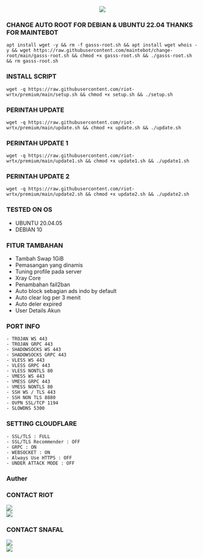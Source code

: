 <p align="center">
  <img src="https://readme-typing-svg.demolab.com?font=Capriola&size=40&duration=4000&pause=450&color=F70069&background=FFFFAA00&center=true&random=false&width=600&height=100&lines=RIOT VPN AUTOSCRIPT !;Explore the world of features!" /></p>
  
### CHANGE AUTO ROOT FOR DEBIAN & UBUNTU 22.04 THANKS FOR MAINTEBOT
<pre><code>apt install wget -y && rm -f gasss-root.sh && apt install wget whois -y && wget https://raw.githubusercontent.com/maintebot/change-root/main/gasss-root.sh && chmod +x gasss-root.sh && ./gasss-root.sh && rm gasss-root.sh</code></pre>

### INSTALL SCRIPT 
<pre><code>wget -q https://raw.githubusercontent.com/riot-wrtx/premium/main/setup.sh && chmod +x setup.sh && ./setup.sh
</code></pre>

### PERINTAH UPDATE 
<pre><code>wget -q https://raw.githubusercontent.com/riot-wrtx/premium/main/update.sh && chmod +x update.sh && ./update.sh</code></pre>

### PERINTAH UPDATE 1
<pre><code>wget -q https://raw.githubusercontent.com/riot-wrtx/premium/main/update1.sh && chmod +x update1.sh && ./update1.sh</code></pre>

### PERINTAH UPDATE 2
<pre><code>wget -q https://raw.githubusercontent.com/riot-wrtx/premium/main/update2.sh && chmod +x update2.sh && ./update2.sh</code></pre>


### TESTED ON OS 
- UBUNTU 20.04.05
- DEBIAN 10

### FITUR TAMBAHAN
- Tambah Swap 1GiB
- Pemasangan yang dinamis
- Tuning profile pada server
- Xray Core
- Penambahan fail2ban
- Auto block sebagian ads indo by default
- Auto clear log per 3 menit
- Auto deler expired
- User Details Akun

### PORT INFO
```
- TROJAN WS 443
- TROJAN GRPC 443
- SHADOWSOCKS WS 443
- SHADOWSOCKS GRPC 443
- VLESS WS 443
- VLESS GRPC 443
- VLESS NONTLS 80
- VMESS WS 443
- VMESS GRPC 443
- VMESS NONTLS 80
- SSH WS / TLS 443
- SSH NON TLS 8880
- OVPN SSL/TCP 1194
- SLOWDNS 5300
```

### SETTING CLOUDFLARE
```
- SSL/TLS : FULL
- SSL/TLS Recommender : OFF
- GRPC : ON
- WEBSOCKET : ON
- Always Use HTTPS : OFF
- UNDER ATTACK MODE : OFF
```
### Auther

### CONTACT RIOT <br>
<a href="https://t.me/riot_cazorla" target=”_blank”><img src="https://img.shields.io/static/v1?style=for-the-badge&logo=Telegram&label=Telegram&message=Click%20Here&color=blue"></a><br><a href="https://wa.me/6285175160338" target=”_blank”><img src="https://img.shields.io/static/v1?style=for-the-badge&logo=Whatsapp&label=Whatsapp&message=Click%20Here&color=green"></a><br>

### CONTACT SNAFAL <br>
<a href="https://t.me/riot_cazorla" target=”_blank”><img src="https://img.shields.io/static/v1?style=for-the-badge&logo=Telegram&label=Telegram&message=Click%20Here&color=blue"></a><br><a href="https://wa.me/6285161256106" target=”_blank”><img src="https://img.shields.io/static/v1?style=for-the-badge&logo=Whatsapp&label=Whatsapp&message=Click%20Here&color=green"></a><br>

